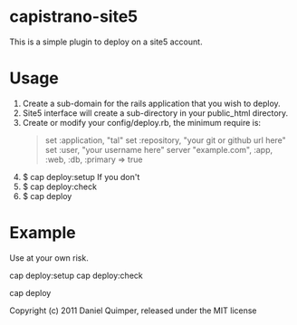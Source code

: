 capistrano-site5
===============

This is a simple plugin to deploy on a site5 account.

Usage
=====

1. Create a sub-domain for the rails application that you wish to deploy.
2. Site5 interface will create a sub-directory in your public_html directory.
3. Create or modify your config/deploy.rb, the minimum require is:
   > set :application, "tal"
set :repository,  "your git or github url here"
set :user, "your username here"
server "example.com", :app, :web, :db, :primary => true
4. $ cap deploy:setup
   If you don't
4. $ cap deploy:check
5. $ cap deploy

Example
=======

Use at your own risk.


cap deploy:setup
cap deploy:check

cap deploy


Copyright (c) 2011 Daniel Quimper, released under the MIT license
